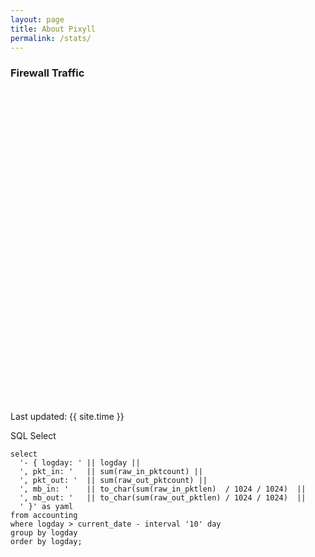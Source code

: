 ```yaml
---
layout: page
title: About Pixyll
permalink: /stats/
---
```


<script type="text/javascript"
          src="https://www.google.com/jsapi?autoload={
            'modules':[{
              'name':'visualization',
              'version':'1',
              'packages':['corechart']
            }]
          }"></script>

<script type="text/javascript">
      google.setOnLoadCallback(drawChart);

      function drawChart() {
        var data = google.visualization.arrayToDataTable([
          ['Day', 'Traffic In [GB]', 'Traffic Out [GB]'],
{% for t in site.data.traffic %}
['{{ t.logday }}', {{ t.gb_in }}, {{ t.gb_out }}],  
{% endfor %}
        ]);

        var options = {
          title: 'Company Performance',
          curveType: 'function',
          legend: { position: 'bottom' }
        };

        var chart = new google.visualization.LineChart(document.getElementById('curve_chart'));

        chart.draw(data, options);
      }
</script>

### Firewall Traffic

<div id="curve_chart" style="width: 900px; height: 500px"></div>

Last updated: {{ site.time }}

SQL Select

    select 
      '- { logday: ' || logday ||
      ', pkt_in: '   || sum(raw_in_pktcount) ||
      ', pkt_out: '  || sum(raw_out_pktcount) ||
      ', mb_in: '    || to_char(sum(raw_in_pktlen)  / 1024 / 1024)  ||
      ', mb_out: '   || to_char(sum(raw_out_pktlen) / 1024 / 1024)  || 
      ' }' as yaml
    from accounting 
    where logday > current_date - interval '10' day
    group by logday
    order by logday;


